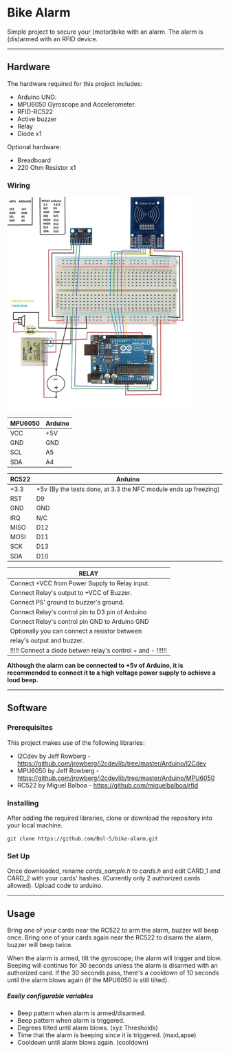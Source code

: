 # Bike Alarm

Simple project to secure your (motor)bike with an alarm.
The alarm is (dis)armed with an RFID device.

---------------------------------------------------------
## Hardware

The hardware required for this project includes:
- Arduino UNO.
- MPU6050 Gyroscope and Accelerometer.
- RFID-RC522
- Active buzzer
- Relay
- Diode x1

Optional hardware:
- Breadboard
- 220 Ohm Resistor x1

### Wiring

![schematics](https://github.com/Bol-S/bike-alarm/blob/develop/img/schematics.jpg)

| MPU6050 | Arduino |
|-|-|
|VCC|+5V |
|GND| GND|
|SCL|A5|
|SDA|A4|


| RC522 | Arduino |
|-|-|
|+3.3|+5v (By the tests done, at 3.3 the NFC module ends up freezing)|
|RST| D9|
|GND|GND|
|IRQ|N/C|
|MISO|D12|
|MOSI|D11|
|SCK|D13|
|SDA|D10|

|                      RELAY                            |
|-------------------------------------------------------|
|	  Connect +VCC from Power Supply to Relay input. 	|
|	  Connect Relay's output to +VCC of Buzzer.   		|
|	  Connect PS' ground to buzzer's ground.     		|
|	  Connect Relay's control pin to D3 pin of Arduino	|
|	  Connect Relay's control pin GND to Arduino GND	|
|	  Optionally you can connect a resistor between		|
|	  		   relay's output and buzzer.			 	|
|	  !!!!! Connect a diode betwen relay's control + and - !!!!!!	|

**Although the alarm can be connected to +5v of Arduino, it is recommended to connect it to a high voltage power supply to achieve a loud beep.**

---------------------------------------------------------


## Software

### Prerequisites

This project makes use of the following libraries:
- I2Cdev by Jeff Rowberg - https://github.com/jrowberg/i2cdevlib/tree/master/Arduino/I2Cdev
- MPU6050 by Jeff Rowberg - https://github.com/jrowberg/i2cdevlib/tree/master/Arduino/MPU6050 
- RC522 by Miguel Balboa - https://github.com/miguelbalboa/rfid


### Installing

After adding the required libraries, clone or download the repository into your local machine.

```
git clone https://github.com/Bol-S/bike-alarm.git
```

### Set Up
Once downloaded, rename *cards_sample.h* to *cards.h* and edit CARD_1 and CARD_2 with your cards' hashes. (Currently only 2 authorized cards allowed).
Upload code to arduino.

---------------------------------------------------------
## Usage
Bring one of your cards near the RC522 to arm the alarm, buzzer will beep once.
Bring one of your cards again near the RC522 to disarm the alarm, buzzer will beep twice.

When the alarm is armed, tilt the gyroscope; the alarm will trigger and blow. Beeping will continue for 30 seconds unless the alarm is disarmed with an authorized card. If the 30 seconds pass, there's a cooldown of 10 seconds until the alarm blows again (if the MPU6050 is still tilted).

##### Easily configurable variables
- Beep pattern when alarm is armed/disarmed.
- Beep pattern when alarm is triggered.
- Degrees tilted until alarm blows. (xyz Thresholds)
- Time that the alarm is beeping since it is triggered. (maxLapse)
- Cooldown until alarm blows again. (cooldown)
